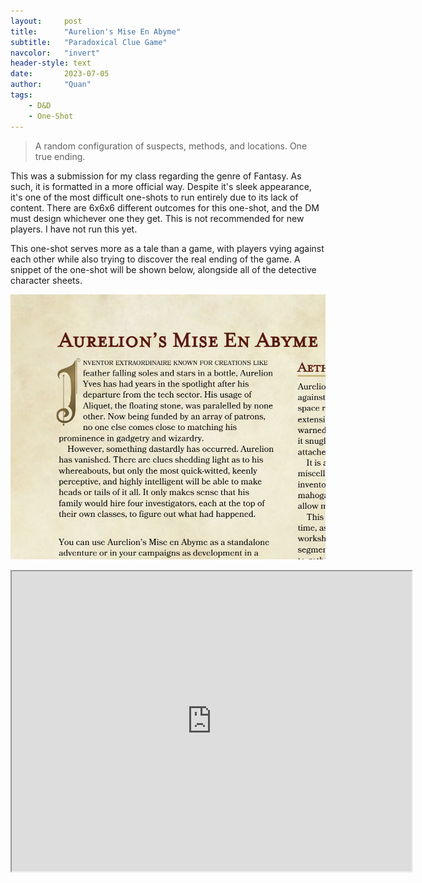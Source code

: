 ```yaml
---
layout:     post
title:      "Aurelion's Mise En Abyme"
subtitle:   "Paradoxical Clue Game"
navcolor:   "invert"
header-style: text
date:       2023-07-05
author:     "Quan"
tags:
    - D&D
    - One-Shot
---
```


> A random configuration of suspects, methods, and locations. One true ending.

This was a submission for my class regarding the genre of Fantasy. As such, it is formatted in a more official way. Despite it's sleek appearance, it's one of the most difficult one-shots to run entirely due to its lack of content. There are 6x6x6 different outcomes for this one-shot, and the DM must design whichever one they get. This is not recommended for new players. I have not run this yet.

This one-shot serves more as a tale than a game, with players vying against each other while also trying to discover the real ending of the game. A snippet of the one-shot will be shown below, alongside all of the detective character sheets.

![My Image](/assets/images/aurelion.png "Aurelion Sheet")

<iframe src="https://docs.google.com/document/d/1R53AfFJKszwVGrqj6gURHVkaCX5HlEMz/preview" width="640" height="480" allow="autoplay"></iframe>
